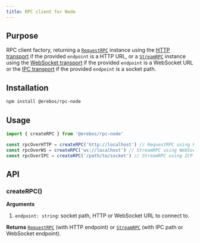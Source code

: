 ```yaml
---
title: RPC client for Node
---
```


## Purpose

RPC client factory, returning a [`RequestRPC`](rpc-request.md) instance using the [HTTP transport](transport-http.md) if the provided `endpoint` is a HTTP URL, or a [`StreamRPC`](rpc-stream.md) instance using the [WebSocket transport](transport-ws.md) if the provided `endpoint` is a WebSocket URL or the [IPC transport](transport-ipc.md) if the provided `endpoint` is a socket path.

## Installation

```sh
npm install @erebos/rpc-node
```

## Usage

```javascript
import { createRPC } from '@erebos/rpc-node'

const rpcOverHTTP = createRPC('http://localhost') // RequestRPC using HTTP transport
const rpcOverWS = createRPC('ws://localhost') // StreamRPC using WebSocket transport
const rpcOverIPC = createRPC('/path/to/socket') // StreamRPC using ICP transport
```

## API

### createRPC()

**Arguments**

1.  `endpoint: string`: socket path, HTTP or WebSocket URL to connect to.

**Returns** [`RequestRPC`](rpc-request.md) (with HTTP endpoint) or [`StreamRPC`](rpc-stream.md) (with IPC path or WebSocket endpoint).
